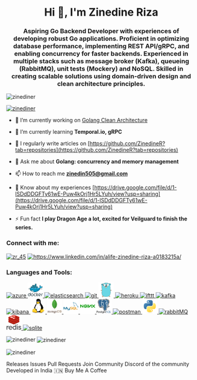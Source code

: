 <h1 align="center">Hi 👋, I'm Zinedine Riza</h1>
<h3 align="center">Aspiring Go Backend Developer with experiences of developing robust Go applications. Proficient in optimizing database performance, implementing REST API/gRPC, and enabling concurrency for faster backends. Experienced in multiple stacks such as message broker (Kafka), queueing (RabbitMQ), unit tests (Mockery) and NoSQL. Skilled in creating scalable solutions using domain-driven design and clean architecture principles.</h3>

<p align="left"> <img src="https://komarev.com/ghpvc/?username=zinediner&label=Profile%20views&color=0e75b6&style=flat" alt="zinediner" /> </p>

<p align="left"> <a href="https://github.com/ryo-ma/github-profile-trophy"><img src="https://github-profile-trophy.vercel.app/?username=zinediner" alt="zinediner" /></a> </p>

- 🔭 I’m currently working on [Golang Clean Architecture](https://github.com/ZinedineR/golang-clean-architecture/tree/main-without-rabbit)

- 🌱 I’m currently learning **Temporal.io, gRPC**

- 📝 I regularly write articles on [https://github.com/ZinedineR?tab=repositories](https://github.com/ZinedineR?tab=repositories)

- 💬 Ask me about **Golang: concurrency and memory management**

- 📫 How to reach me **zinedin505@gmail.com**

- 📄 Know about my experiences [https://drive.google.com/file/d/1-lSDdDDGFTy61wE-Puw4kOrj1Hr5LYuh/view?usp=sharing](https://drive.google.com/file/d/1-lSDdDDGFTy61wE-Puw4kOrj1Hr5LYuh/view?usp=sharing)

- ⚡ Fun fact **I play Dragon Age a lot, excited for Veilguard to finish the series.**

<h3 align="left">Connect with me:</h3>
<p align="left">
<a href="https://twitter.com/zr_45" target="blank"><img align="center" src="https://raw.githubusercontent.com/rahuldkjain/github-profile-readme-generator/master/src/images/icons/Social/twitter.svg" alt="zr_45" height="30" width="40" /></a>
<a href="https://linkedin.com/in/https://www.linkedin.com/in/alife-zinedine-riza-a0183215a/" target="blank"><img align="center" src="https://raw.githubusercontent.com/rahuldkjain/github-profile-readme-generator/master/src/images/icons/Social/linked-in-alt.svg" alt="https://www.linkedin.com/in/alife-zinedine-riza-a0183215a/" height="30" width="40" /></a>
</p>

<h3 align="left">Languages and Tools:</h3>
<p align="left"> <a href="https://azure.microsoft.com/en-in/" target="_blank" rel="noreferrer"> <img src="https://www.vectorlogo.zone/logos/microsoft_azure/microsoft_azure-icon.svg" alt="azure" width="40" height="40"/> </a> <a href="https://www.docker.com/" target="_blank" rel="noreferrer"> <img src="https://raw.githubusercontent.com/devicons/devicon/master/icons/docker/docker-original-wordmark.svg" alt="docker" width="40" height="40"/> </a> <a href="https://www.elastic.co" target="_blank" rel="noreferrer"> <img src="https://www.vectorlogo.zone/logos/elastic/elastic-icon.svg" alt="elasticsearch" width="40" height="40"/> </a> <a href="https://git-scm.com/" target="_blank" rel="noreferrer"> <img src="https://www.vectorlogo.zone/logos/git-scm/git-scm-icon.svg" alt="git" width="40" height="40"/> </a> <a href="https://golang.org" target="_blank" rel="noreferrer"> <img src="https://raw.githubusercontent.com/devicons/devicon/master/icons/go/go-original.svg" alt="go" width="40" height="40"/> </a> <a href="https://heroku.com" target="_blank" rel="noreferrer"> <img src="https://www.vectorlogo.zone/logos/heroku/heroku-icon.svg" alt="heroku" width="40" height="40"/> </a> <a href="https://ifttt.com/" target="_blank" rel="noreferrer"> <img src="https://www.vectorlogo.zone/logos/ifttt/ifttt-ar21.svg" alt="ifttt" width="40" height="40"/> </a> <a href="https://kafka.apache.org/" target="_blank" rel="noreferrer"> <img src="https://www.vectorlogo.zone/logos/apache_kafka/apache_kafka-icon.svg" alt="kafka" width="40" height="40"/> </a> <a href="https://www.elastic.co/kibana" target="_blank" rel="noreferrer"> <img src="https://www.vectorlogo.zone/logos/elasticco_kibana/elasticco_kibana-icon.svg" alt="kibana" width="40" height="40"/> </a> <a href="https://www.linux.org/" target="_blank" rel="noreferrer"> <img src="https://raw.githubusercontent.com/devicons/devicon/master/icons/linux/linux-original.svg" alt="linux" width="40" height="40"/> </a> <a href="https://www.mongodb.com/" target="_blank" rel="noreferrer"> <img src="https://raw.githubusercontent.com/devicons/devicon/master/icons/mongodb/mongodb-original-wordmark.svg" alt="mongodb" width="40" height="40"/> </a> <a href="https://www.mysql.com/" target="_blank" rel="noreferrer"> <img src="https://raw.githubusercontent.com/devicons/devicon/master/icons/mysql/mysql-original-wordmark.svg" alt="mysql" width="40" height="40"/> </a> <a href="https://www.nginx.com" target="_blank" rel="noreferrer"> <img src="https://raw.githubusercontent.com/devicons/devicon/master/icons/nginx/nginx-original.svg" alt="nginx" width="40" height="40"/> </a> <a href="https://www.postgresql.org" target="_blank" rel="noreferrer"> <img src="https://raw.githubusercontent.com/devicons/devicon/master/icons/postgresql/postgresql-original-wordmark.svg" alt="postgresql" width="40" height="40"/> </a> <a href="https://postman.com" target="_blank" rel="noreferrer"> <img src="https://www.vectorlogo.zone/logos/getpostman/getpostman-icon.svg" alt="postman" width="40" height="40"/> </a> <a href="https://www.python.org" target="_blank" rel="noreferrer"> <img src="https://raw.githubusercontent.com/devicons/devicon/master/icons/python/python-original.svg" alt="python" width="40" height="40"/> </a> <a href="https://www.rabbitmq.com" target="_blank" rel="noreferrer"> <img src="https://www.vectorlogo.zone/logos/rabbitmq/rabbitmq-icon.svg" alt="rabbitMQ" width="40" height="40"/> </a> <a href="https://redis.io" target="_blank" rel="noreferrer"> <img src="https://raw.githubusercontent.com/devicons/devicon/master/icons/redis/redis-original-wordmark.svg" alt="redis" width="40" height="40"/> </a> <a href="https://www.sqlite.org/" target="_blank" rel="noreferrer"> <img src="https://www.vectorlogo.zone/logos/sqlite/sqlite-icon.svg" alt="sqlite" width="40" height="40"/> </a> </p>

<p><img align="left" src="https://github-readme-stats.vercel.app/api/top-langs?username=zinediner&show_icons=true&theme=radical&locale=en&layout=compact" alt="zinediner" /></p>

<p>&nbsp;<img align="center" src="https://github-readme-stats.vercel.app/api?username=zinediner&show_icons=true&theme=cobalt&locale=en" alt="zinediner" /></p>

<p><img align="center" src="https://github-readme-streak-stats.herokuapp.com/?user=zinediner&" alt="zinediner" /></p>
Releases
Issues
Pull Requests
Join Community
Discord of the community
Developed in India 🇮🇳
Buy Me A Coffee
